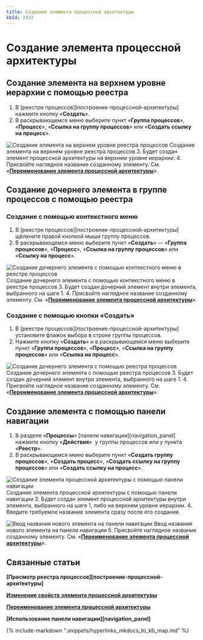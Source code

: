 ```yaml
---
title: Создание элемента процессной архитектуры
kbId: 2432
---
```


# Создание элемента процессной архитектуры

## Создание элемента на верхнем уровне иерархии с помощью реестра

1. В [реестре процессов][построение-процессной-архитектуры] нажмите кнопку «**Создать**».
2. В раскрывающемся меню выберите пункт «**Группа процессов**», «**Процесс**», «**Ссылка на группу процессов**» или «**Создать ссылку на процесс**».

![Создание элемента на верхнем уровне реестра процессов](https://kb.comindware.ru/assets/process_architecture_modeling_create_entity_from_registry.png)
Создание элемента на верхнем уровне реестра процессов
3. Будет создан элемент процессной архитектуры на верхнем уровне иерархии.
4. Присвойте наглядное название созданному элементу. См. «**[Переименование элемента процессной архитектуры](https://kb.comindware.ru/article.php?id=2433)**».

## Создание дочернего элемента в группе процессов с помощью реестра

### Создание с помощью контекстного меню

1. В [реестре процессов][построение-процессной-архитектуры] щёлкните правой кнопкой мыши группу процессов.
2. В раскрывающемся меню выберите пункт «**Создать**» — «**Группа процессов**», «**Процесс**», «**Ссылка на группу процессов**» или «**Ссылку на процесс**».

![Создание дочернего элемента с помощью контекстного меню в реестре процессов](https://kb.comindware.ru/assets/process_architecture_modeling_create_entity_from_context_menu.png)
Создание дочернего элемента с помощью контекстного меню в реестре процессов
3. Будет создан дочерний элемент внутри элемента, выбранного на шаге 1.
4. Присвойте наглядное название созданному элементу. См. «**[Переименование элемента процессной архитектуры](https://kb.comindware.ru/article.php?id=2433)**».

### Создание с помощью кнопки «Создать»

1. В [реестре процессов][построение-процессной-архитектуры] установите флажок выбора в строке группы процессов.
2. Нажмите кнопку «**Создать**» и в раскрывающемся меню выберите пункт «**Группа процессов**», «**Процесс**», «**Ссылка на группу процессов**» или «**Ссылка на процесс**».

![Создание дочернего элемента с помощью реестра процессов](https://kb.comindware.ru/assets/process_architecture_modeling_create_subentity_from_registry.png)
Создание дочернего элемента с помощью реестра процессов
3. Будет создан дочерний элемент внутри элемента, выбранного на шаге 1.
4. Присвойте наглядное название созданному элементу. См. «**[Переименование элемента процессной архитектуры](https://kb.comindware.ru/article.php?id=2433)**».

## Создание элемента с помощью панели навигации

1. В разделе «**Процессы**» [панели навигации][navigation_panel] нажмите кнопку «**Действия**» *‌* у группы процессов или у пункта «**Реестр**».
2. В раскрывающемся меню выберите пункт «**Создать группу процессов**», «**Создать процесс**», «**Создать ссылку на группу процессов**» или «**Создать ссылку на процесс**».

![Создание элемента процессной архитектуры с помощью панели навигации](https://kb.comindware.ru/assets/process_architecture_modeling_create_entity_from_navigation.png)
Создание элемента процессной архитектуры с помощью панели навигации
3. Будет создан элемент процессной архитектуры внутри элемента, выбранного на шаге 1, либо на верхнем уровне иерархии.
4. Введите требуемое название элемента сразу после его создания.

![Ввод названия нового элемента на панели навигации](https://kb.comindware.ru/assets/process_architecture_modeling_rename_on_creation.png)
Ввод названия нового элемента на панели навигации
5. Присвойте наглядное название созданному элементу. См. «**[Переименование элемента процессной архитектуры](https://kb.comindware.ru/article.php?id=2433)**».

## Связанные статьи

**[Просмотр реестра процессов][построение-процессной-архитектуры]**

**[Изменение свойств элемента процессной архитектуры](https://kb.comindware.ru/article.php?id=2438)**

**[Переименование элемента процессной архитектуры](https://kb.comindware.ru/article.php?id=2433)**

**[Использование панели навигации][navigation_panel]**

{% include-markdown ".snippets/hyperlinks_mkdocs_to_kb_map.md" %}
